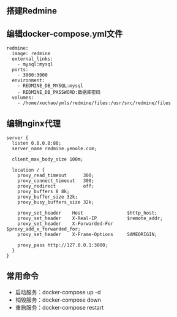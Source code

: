 
## 搭建Redmine
## 编辑docker-compose.yml文件
```
redmine:
  image: redmine
  external_links:
    - mysql:mysql
  ports:
    - 3000:3000
  environment:
    - REDMINE_DB_MYSQL:mysql
    - REDMINE_DB_PASSWORD:数据库密码
  volumes:
    - /home/xuchao/ymls/redmine/files:/usr/src/redmine/files
```

## 编辑nginx代理
```
server {
  listen 0.0.0.0:80;
  server_name redmine.yenole.com;

  client_max_body_size 100m;
  
  location / {
    proxy_read_timeout      300;
    proxy_connect_timeout   300;
    proxy_redirect          off;
    proxy_buffers 8 8k;
    proxy_buffer_size 32k;
    proxy_busy_buffers_size 32k;

    proxy_set_header    Host                $http_host;
    proxy_set_header    X-Real-IP           $remote_addr;
    proxy_set_header    X-Forwarded-For     $proxy_add_x_forwarded_for;
    proxy_set_header    X-Frame-Options     SAMEORIGIN;

    proxy_pass http://127.0.0.1:3000;
  }
}
```
## 常用命令
* 启动服务：docker-compose up -d
* 销毁服务：docker-compose down 
* 重启服务：docker-compose restart

